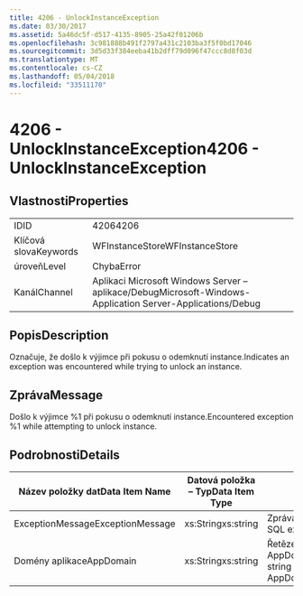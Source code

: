 ```yaml
---
title: 4206 - UnlockInstanceException
ms.date: 03/30/2017
ms.assetid: 5a46dc5f-d517-4135-8905-25a42f01206b
ms.openlocfilehash: 3c981888b491f2797a431c2103ba3f5f0bd17046
ms.sourcegitcommit: 3d5d33f384eeba41b2dff79d096f47ccc8d8f03d
ms.translationtype: MT
ms.contentlocale: cs-CZ
ms.lasthandoff: 05/04/2018
ms.locfileid: "33511170"
---
```

# <a name="4206---unlockinstanceexception"></a><span data-ttu-id="70cdd-102">4206 - UnlockInstanceException</span><span class="sxs-lookup"><span data-stu-id="70cdd-102">4206 - UnlockInstanceException</span></span>
## <a name="properties"></a><span data-ttu-id="70cdd-103">Vlastnosti</span><span class="sxs-lookup"><span data-stu-id="70cdd-103">Properties</span></span>  
  
|||  
|-|-|  
|<span data-ttu-id="70cdd-104">ID</span><span class="sxs-lookup"><span data-stu-id="70cdd-104">ID</span></span>|<span data-ttu-id="70cdd-105">4206</span><span class="sxs-lookup"><span data-stu-id="70cdd-105">4206</span></span>|  
|<span data-ttu-id="70cdd-106">Klíčová slova</span><span class="sxs-lookup"><span data-stu-id="70cdd-106">Keywords</span></span>|<span data-ttu-id="70cdd-107">WFInstanceStore</span><span class="sxs-lookup"><span data-stu-id="70cdd-107">WFInstanceStore</span></span>|  
|<span data-ttu-id="70cdd-108">úroveň</span><span class="sxs-lookup"><span data-stu-id="70cdd-108">Level</span></span>|<span data-ttu-id="70cdd-109">Chyba</span><span class="sxs-lookup"><span data-stu-id="70cdd-109">Error</span></span>|  
|<span data-ttu-id="70cdd-110">Kanál</span><span class="sxs-lookup"><span data-stu-id="70cdd-110">Channel</span></span>|<span data-ttu-id="70cdd-111">Aplikaci Microsoft Windows Server – aplikace/Debug</span><span class="sxs-lookup"><span data-stu-id="70cdd-111">Microsoft-Windows-Application Server-Applications/Debug</span></span>|  
  
## <a name="description"></a><span data-ttu-id="70cdd-112">Popis</span><span class="sxs-lookup"><span data-stu-id="70cdd-112">Description</span></span>  
 <span data-ttu-id="70cdd-113">Označuje, že došlo k výjimce při pokusu o odemknutí instance.</span><span class="sxs-lookup"><span data-stu-id="70cdd-113">Indicates an exception was encountered while trying to unlock an instance.</span></span>  
  
## <a name="message"></a><span data-ttu-id="70cdd-114">Zpráva</span><span class="sxs-lookup"><span data-stu-id="70cdd-114">Message</span></span>  
 <span data-ttu-id="70cdd-115">Došlo k výjimce %1 při pokusu o odemknutí instance.</span><span class="sxs-lookup"><span data-stu-id="70cdd-115">Encountered exception %1 while attempting to unlock instance.</span></span>  
  
## <a name="details"></a><span data-ttu-id="70cdd-116">Podrobnosti</span><span class="sxs-lookup"><span data-stu-id="70cdd-116">Details</span></span>  
  
|<span data-ttu-id="70cdd-117">Název položky dat</span><span class="sxs-lookup"><span data-stu-id="70cdd-117">Data Item Name</span></span>|<span data-ttu-id="70cdd-118">Datová položka – Typ</span><span class="sxs-lookup"><span data-stu-id="70cdd-118">Data Item Type</span></span>|<span data-ttu-id="70cdd-119">Popis</span><span class="sxs-lookup"><span data-stu-id="70cdd-119">Description</span></span>|  
|--------------------|--------------------|-----------------|  
|<span data-ttu-id="70cdd-120">ExceptionMessage</span><span class="sxs-lookup"><span data-stu-id="70cdd-120">ExceptionMessage</span></span>|<span data-ttu-id="70cdd-121">xs:String</span><span class="sxs-lookup"><span data-stu-id="70cdd-121">xs:string</span></span>|<span data-ttu-id="70cdd-122">Zpráva z výjimky SQL.</span><span class="sxs-lookup"><span data-stu-id="70cdd-122">The message from the SQL exception.</span></span>|  
|<span data-ttu-id="70cdd-123">Domény aplikace</span><span class="sxs-lookup"><span data-stu-id="70cdd-123">AppDomain</span></span>|<span data-ttu-id="70cdd-124">xs:String</span><span class="sxs-lookup"><span data-stu-id="70cdd-124">xs:string</span></span>|<span data-ttu-id="70cdd-125">Řetězec vrácený AppDomain.CurrentDomain.FriendlyName.</span><span class="sxs-lookup"><span data-stu-id="70cdd-125">The string returned by AppDomain.CurrentDomain.FriendlyName.</span></span>|

